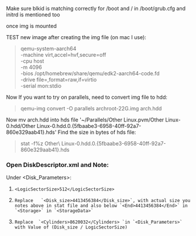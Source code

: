 Make sure blkid is matching correctly for /boot and / in /boot/grub.cfg and initrd is mentioned too

once img is mounted

TEST new image after creating the img file (on mac I use):

> qemu-system-aarch64 \
  -machine virt,accel=hvf,secure=off \
  -cpu host \
  -m 4096 \
  -bios /opt/homebrew/share/qemu/edk2-aarch64-code.fd \
  -drive file=<IMG FILE>,format=raw,if=virtio \
  -serial mon:stdio


Now If you want to try on parallels, need to convert img file to hdd:

> qemu-img convert -O parallels archroot-22G.img arch.hdd

Now mv arch.hdd into hds file '~/Parallels/Other Linux.pvm/Other Linux-0.hdd/Other Linux-0.hdd.0.{5fbaabe3-6958-40ff-92a7-860e329aab41}.hds'
Find the size in bytes of hds file:
> stat -f%z Other\ Linux-0.hdd.0.\{5fbaabe3-6958-40ff-92a7-860e329aab41\}.hds

### Open DiskDescriptor.xml and Note:
  Under <Disk_Parameters>:
1.    `<LogicSectorSize>512</LogicSectorSize>`
2.     Replace   `<Disk_size>4413456384</Disk_size>`, with actual size you notes above in stat file and also below `<End>4413456384</End>` in `<Storage>` in `<StorageData>`
3.     Replace  `<Cylinders>8620032</Cylinders> `in `<Disk_Parameters>` with Value of (Disk_size / LogicSectorSize)




